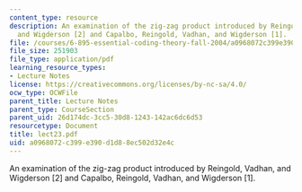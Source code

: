 ```yaml
---
content_type: resource
description: An examination of the zig-zag product introduced by Reingold, Vadhan,
  and Wigderson [2] and Capalbo, Reingold, Vadhan, and Wigderson [1].
file: /courses/6-895-essential-coding-theory-fall-2004/a0968072c399e390d1d88ec502d32e4c_lect23.pdf
file_size: 251903
file_type: application/pdf
learning_resource_types:
- Lecture Notes
license: https://creativecommons.org/licenses/by-nc-sa/4.0/
ocw_type: OCWFile
parent_title: Lecture Notes
parent_type: CourseSection
parent_uid: 26d174dc-3cc5-30d8-1243-142ac6dc6d53
resourcetype: Document
title: lect23.pdf
uid: a0968072-c399-e390-d1d8-8ec502d32e4c
---
```

An examination of the zig-zag product introduced by Reingold, Vadhan, and Wigderson [2] and Capalbo, Reingold, Vadhan, and Wigderson [1].